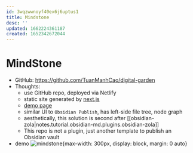 ```yaml
---
id: 3wqzwwnoyf40ex6j6uptus1
title: Mindstone
desc: ''
updated: 1662224361187
created: 1652342672044
---
```

# MindStone

- GitHub: https://github.com/TuanManhCao/digital-garden
- Thoughts:
    - use GitHub repo, deployed via Netlify
    - static site generated by [next.js](https://nextjs.org/)
    - [demo page](https://mindstone.tuancao.me/)
    - similar UI to `Obsidian Publish`, has left-side file tree, node graph
    - aesthetically, this solution is second after [[obsidian-zola|notes.tutorial.obsidian-md.plugins.obsidian-zola]]
    - This repo is not a plugin, just another template to publish an Obsidian vault
- demo ![mindstone](https://github.com/TuanManhCao/digital-garden/raw/main/public/images/CleanShot%202022-04-20%20at%2008.34.17@2x.png){max-width: 300px, display: block, margin: 0 auto}
